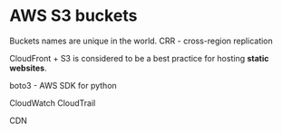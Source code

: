# AWS S3 buckets
Buckets names are unique in the world.
CRR - cross-region replication

CloudFront + S3 is considered to be a best practice for hosting **static websites**.

boto3 - AWS SDK for python

CloudWatch
CloudTrail

CDN